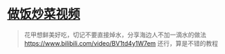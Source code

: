 # [做饭炒菜视频](https://github.com/noteMay/blog/issues/37)

> 花甲想鲜美好吃，切记不要直接焯水，分享海边人不加一滴水的做法<https://www.bilibili.com/video/BV1td4y1W7em>
还行，算是不错的教程